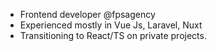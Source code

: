 - Frontend developer @fpsagency
- Experienced mostly in Vue Js, Laravel, Nuxt
- Transitioning to React/TS on private projects.

<!---
MCM4A1/MCM4A1 is a ✨ special ✨ repository because its `README.md` (this file) appears on your GitHub profile.
You can click the Preview link to take a look at your changes.
--->
